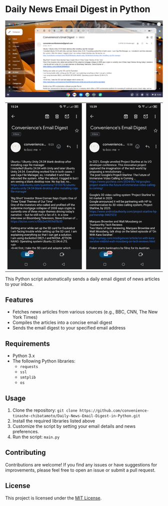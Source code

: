 <h1>Daily News Email Digest in Python</h1><img src="__pycache__/Screenshot 2024-05-15 16.00.09.png" alt="Screenshot 1 - PC"> <table> <tr> <td><img src="__pycache__/Screenshot_20240515-152500.png" alt="Screenshot 2"></td> <td><img src="__pycache__/Screenshot_20240515-153922.png" alt="Screenshot 3"></td> </tr> </table> <p>This Python script automatically sends a daily email digest of news articles to your inbox.</p> <h2>Features</h2> <ul> <li>Fetches news articles from various sources (e.g., BBC, CNN, The New York Times)</li> <li>Compiles the articles into a concise email digest</li> <li>Sends the email digest to your specified email address</li> </ul> <h2>Requirements</h2> <ul> <li>Python 3.x</li> <li>The following Python libraries: <ul> <li><code>requests</code></li> <li><code>ssl</code></li> <li><code>smtplib</code></li> <li><code>os</code></li> </ul> </li> </ul> <h2>Usage</h2> <ol> <li>Clone the repository: <code>git clone https://github.com/convenience-tinashe-chibatamoto/Daily-News-Email-Digest-in-Python.git</code></li> <li>Install the required libraries listed above</li> <li>Customize the script by setting your email details and news preferences.</li> <li>Run the script: <code>main.py</code></li> </ol> <h2>Contributing</h2> <p>Contributions are welcome! If you find any issues or have suggestions for improvements, please feel free to open an issue or submit a pull request.</p> <h2>License</h2> <p>This project is licensed under the <a href="LICENSE">MIT License</a>.</p></body>
